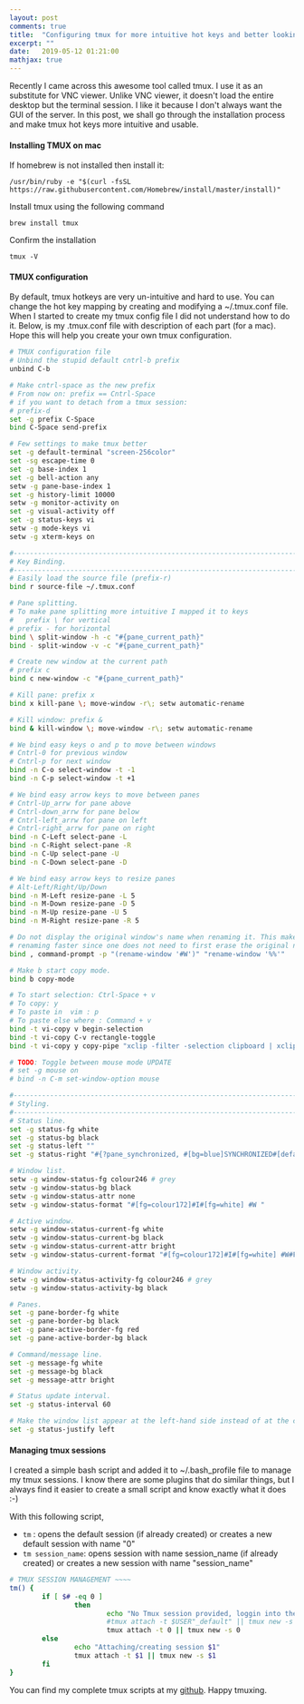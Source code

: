 ```yaml
---
layout: post
comments: true
title:  "Configuring tmux for more intuitive hot keys and better looking UI"
excerpt: ""
date:   2019-05-12 01:21:00
mathjax: true
---
```


<!--div class="imgcap">
<img src="/assets/Creating-your-own-dl-framework/framework.png" width="70%">

<div class="thecap">(Image credit: <a href="http://cs231n.github.io/neural-networks-3/">cs231n</a>).</div>
</div-->

Recently I came across this awesome tool called tmux. I use it as an substitute for VNC viewer. Unlike VNC viewer, it doesn't load the entire desktop but the terminal session. I like it because I don't always want the GUI of the server. In this post, we shall go through the installation process and make tmux hot keys more intuitive and usable. 

#### Installing TMUX on mac

If homebrew is not installed then install it: 

`/usr/bin/ruby -e "$(curl -fsSL https://raw.githubusercontent.com/Homebrew/install/master/install)"`

Install tmux using the following command

`brew install tmux`

Confirm the installation

`tmux -V`

#### TMUX configuration 

By default, tmux hotkeys are very un-intuitive and hard to use. You can change the hot key mapping by creating and modifying a ~/.tmux.conf file. When I started to create my tmux config file I did not understand how to do it. Below, is my .tmux.conf file with description of each part (for a mac).  Hope this will help you create your own tmux configuration. 

```bash
# TMUX configuration file
# Unbind the stupid default cntrl-b prefix
unbind C-b 

# Make cntrl-space as the new prefix
# From now on: prefix == Cntrl-Space
# if you want to detach from a tmux session:
# prefix-d
set -g prefix C-Space
bind C-Space send-prefix

# Few settings to make tmux better
set -g default-terminal "screen-256color"
set -sg escape-time 0
set -g base-index 1
set -g bell-action any
setw -g pane-base-index 1
set -g history-limit 10000
setw -g monitor-activity on
set -g visual-activity off
set -g status-keys vi
setw -g mode-keys vi
setw -g xterm-keys on

#------------------------------------------------------------------------------
# Key Binding.
#------------------------------------------------------------------------------
# Easily load the source file (prefix-r)
bind r source-file ~/.tmux.conf

# Pane splitting.
# To make pane splitting more intuitive I mapped it to keys 
#	prefix \ for vertical 
# prefix - for horizontal
bind \ split-window -h -c "#{pane_current_path}"
bind - split-window -v -c "#{pane_current_path}"

# Create new window at the current path
# prefix c
bind c new-window -c "#{pane_current_path}"

# Kill pane: prefix x
bind x kill-pane \; move-window -r\; setw automatic-rename

# Kill window: prefix &
bind & kill-window \; move-window -r\; setw automatic-rename

# We bind easy keys o and p to move between windows
# Cntrl-0 for previous window 
# Cntrl-p for next window 
bind -n C-o select-window -t -1
bind -n C-p select-window -t +1

# We bind easy arrow keys to move between panes
# Cntrl-Up_arrw for pane above
# Cntrl-down_arrw for pane below
# Cntrl-left_arrw for pane on left
# Cntrl-right_arrw for pane on right
bind -n C-Left select-pane -L
bind -n C-Right select-pane -R
bind -n C-Up select-pane -U
bind -n C-Down select-pane -D

# We bind easy arrow keys to resize panes
# Alt-Left/Right/Up/Down
bind -n M-Left resize-pane -L 5
bind -n M-Down resize-pane -D 5
bind -n M-Up resize-pane -U 5
bind -n M-Right resize-pane -R 5

# Do not display the original window's name when renaming it. This makes
# renaming faster since one does not need to first erase the original name.
bind , command-prompt -p "(rename-window '#W')" "rename-window '%%'"

# Make b start copy mode.
bind b copy-mode

# To start selection: Ctrl-Space + v
# To copy: y
# To paste in  vim : p
# To paste else where : Command + v
bind -t vi-copy v begin-selection
bind -t vi-copy C-v rectangle-toggle
bind -t vi-copy y copy-pipe "xclip -filter -selection clipboard | xclip -selection primary"

# TODO: Toggle between mouse mode UPDATE
# set -g mouse on
# bind -n C-m set-window-option mouse

#------------------------------------------------------------------------------
# Styling.
#------------------------------------------------------------------------------
# Status line.
set -g status-fg white
set -g status-bg black
set -g status-left ""
set -g status-right "#{?pane_synchronized, #[bg=blue]SYNCHRONIZED#[default],} #S "

# Window list.
setw -g window-status-fg colour246 # grey
setw -g window-status-bg black
setw -g window-status-attr none
setw -g window-status-format "#[fg=colour172]#I#[fg=white] #W "

# Active window.
setw -g window-status-current-fg white
setw -g window-status-current-bg black
setw -g window-status-current-attr bright
setw -g window-status-current-format "#[fg=colour172]#I#[fg=white] #W#F"

# Window activity.
setw -g window-status-activity-fg colour246 # grey
setw -g window-status-activity-bg black

# Panes.
set -g pane-border-fg white
set -g pane-border-bg black
set -g pane-active-border-fg red
set -g pane-active-border-bg black

# Command/message line.
set -g message-fg white
set -g message-bg black
set -g message-attr bright

# Status update interval.
set -g status-interval 60

# Make the window list appear at the left-hand side instead of at the center.
set -g status-justify left
```

#### Managing tmux sessions

I created a simple bash script and added it to ~/.bash_profile file to manage my tmux sessions. I know there are some plugins that do similar things, but I always find it easier to create a small script and know exactly what it does :-)

With this following script, 

- `tm` : opens the default session (if already created) or creates a new default session with name "0"
- `tm session_name`: opens session with name session_name (if already created) or creates a new session with name "session_name"

``` bash
# TMUX SESSION MANAGEMENT ~~~~
tm() {
        if [ $# -eq 0 ]
                then
                        echo "No Tmux session provided, loggin into the default tmux session."
                        #tmux attach -t $USER"_default" || tmux new -s $USER"_default"
                        tmux attach -t 0 || tmux new -s 0
        else
                echo "Attaching/creating session $1"
                tmux attach -t $1 || tmux new -s $1
        fi
}
```

You can find my complete tmux scripts at my [github](https://github.com/amohant4/tmux_conf). Happy tmuxing.

 

















### 



 